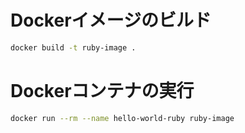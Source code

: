 ﻿# Dockerイメージのビルド
```bash
docker build -t ruby-image .
```
# Dockerコンテナの実行
```bash
docker run --rm --name hello-world-ruby ruby-image
```

